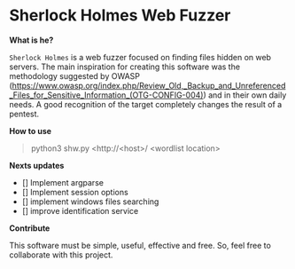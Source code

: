 # Sherlock Holmes Web Fuzzer


**What is he?**

`Sherlock Holmes` is a web fuzzer focused on finding files hidden on web servers. The main inspiration for creating this software was the methodology suggested by OWASP (https://www.owasp.org/index.php/Review_Old,_Backup_and_Unreferenced_Files_for_Sensitive_Information_(OTG-CONFIG-004)) and in their own daily needs. A good recognition of the target completely changes the result of a pentest.

**How to use**

> python3 shw.py <http://\<host\>/ \<wordlist location\>

**Nexts updates**
- [] Implement argparse
- [] Implement session options
- [] implement windows files searching
- [] improve identification service

**Contribute**

This software must be simple, useful, effective and free. So, feel free to collaborate with this project.
